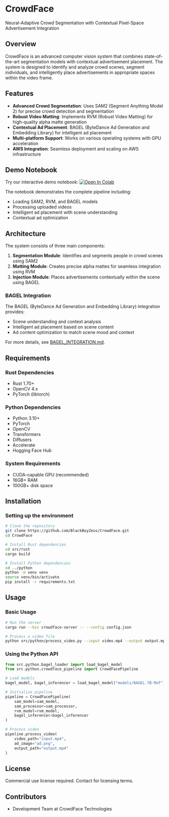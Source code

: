 # CrowdFace

Neural-Adaptive Crowd Segmentation with Contextual Pixel-Space Advertisement Integration

## Overview

CrowdFace is an advanced computer vision system that combines state-of-the-art segmentation models with contextual advertisement placement. The system is designed to identify and analyze crowd scenes, segment individuals, and intelligently place advertisements in appropriate spaces within the video frame.

## Features

- **Advanced Crowd Segmentation**: Uses SAM2 (Segment Anything Model 2) for precise crowd detection and segmentation
- **Robust Video Matting**: Implements RVM (Robust Video Matting) for high-quality alpha matte generation
- **Contextual Ad Placement**: BAGEL (ByteDance Ad Generation and Embedding Library) for intelligent ad placement
- **Multi-platform Support**: Works on various operating systems with GPU acceleration
- **AWS Integration**: Seamless deployment and scaling on AWS infrastructure

## Demo Notebook

Try our interactive demo notebook:
[![Open In Colab](https://colab.research.google.com/assets/colab-badge.svg)](https://colab.research.google.com/github/BlackBoyZeus/CrowdFace/blob/main/CrowdFace_Demo.ipynb)

The notebook demonstrates the complete pipeline including:
- Loading SAM2, RVM, and BAGEL models
- Processing uploaded videos
- Intelligent ad placement with scene understanding
- Contextual ad optimization

## Architecture

The system consists of three main components:

1. **Segmentation Module**: Identifies and segments people in crowd scenes using SAM2
2. **Matting Module**: Creates precise alpha mattes for seamless integration using RVM
3. **Injection Module**: Places advertisements contextually within the scene using BAGEL

### BAGEL Integration

The BAGEL (ByteDance Ad Generation and Embedding Library) integration provides:
- Scene understanding and context analysis
- Intelligent ad placement based on scene content
- Ad content optimization to match scene mood and context

For more details, see [BAGEL_INTEGRATION.md](BAGEL_INTEGRATION.md).

## Requirements

### Rust Dependencies
- Rust 1.70+
- OpenCV 4.x
- PyTorch (libtorch)

### Python Dependencies
- Python 3.10+
- PyTorch
- OpenCV
- Transformers
- Diffusers
- Accelerate
- Hugging Face Hub

### System Requirements
- CUDA-capable GPU (recommended)
- 16GB+ RAM
- 100GB+ disk space

## Installation

### Setting up the environment

```bash
# Clone the repository
git clone https://github.com/BlackBoyZeus/CrowdFace.git
cd CrowdFace

# Install Rust dependencies
cd src/rust
cargo build

# Install Python dependencies
cd ../python
python -m venv venv
source venv/bin/activate
pip install -r requirements.txt
```

## Usage

### Basic Usage

```bash
# Run the server
cargo run --bin crowdface-server -- --config config.json

# Process a video file
python src/python/process_video.py --input video.mp4 --output output.mp4 --ad ad_image.png
```

### Using the Python API

```python
from src.python.bagel_loader import load_bagel_model
from src.python.crowdface_pipeline import CrowdFacePipeline

# Load models
bagel_model, bagel_inferencer = load_bagel_model("models/BAGEL-7B-MoT")

# Initialize pipeline
pipeline = CrowdFacePipeline(
    sam_model=sam_model,
    sam_processor=sam_processor,
    rvm_model=rvm_model,
    bagel_inferencer=bagel_inferencer
)

# Process video
pipeline.process_video(
    video_path="input.mp4",
    ad_image="ad.png",
    output_path="output.mp4"
)
```

## License

Commercial use license required. Contact for licensing terms.

## Contributors

- Development Team at CrowdFace Technologies
